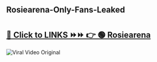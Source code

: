 
 ## Rosiearena-Only-Fans-Leaked

# <h2><a href="https://clipsfans.com/Rosiearena&ref=git">🔗 Click to LINKS ⏩⏩ 👉 🟢 Rosiearena </a></h2>

<a href="https://clipsfans.com/Rosiearena&ref=git" rel="nofollow" data-target="animated-image.originalLink"><img src="https://i.ibb.co.com/xMMVF88/686577567.gif" alt="Viral Video Original" style="max-width: 100%; display: inline-block;" data-target="animated-image.originalImage"></a>
